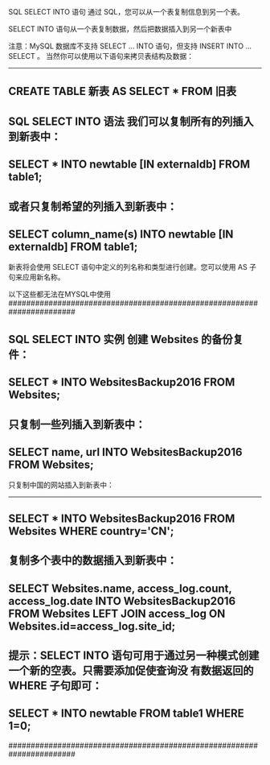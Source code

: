﻿SQL SELECT INTO 语句
通过 SQL，您可以从一个表复制信息到另一个表。

SELECT INTO 语句从一个表复制数据，然后把数据插入到另一个新表中


注意：MySQL 数据库不支持 SELECT ... INTO 语句，但支持
 INSERT INTO ... SELECT 。
当然你可以使用以下语句来拷贝表结构及数据：

----------------------------------------------------
CREATE TABLE 新表
AS
SELECT * FROM 旧表
---------------------------------------------------- 

SQL SELECT INTO 语法
我们可以复制所有的列插入到新表中：
---------------------------------------------------- 
SELECT *
INTO newtable [IN externaldb]
FROM table1;
---------------------------------------------------- 

或者只复制希望的列插入到新表中：
---------------------------------------------------- 
SELECT column_name(s)
INTO newtable [IN externaldb]
FROM table1;
---------------------------------------------------- 

新表将会使用 SELECT 语句中定义的列名称和类型进行创建。您可以使用 AS 子句来应用新名称。

以下这些都无法在MYSQL中使用
#######################################################################

SQL SELECT INTO 实例
创建 Websites 的备份复件：
---------------------------------------------------- 
SELECT *
INTO WebsitesBackup2016
FROM Websites;
---------------------------------------------------- 

只复制一些列插入到新表中：
---------------------------------------------------- 
SELECT name, url
INTO WebsitesBackup2016
FROM Websites;
---------------------------------------------------- 
只复制中国的网站插入到新表中：

---------------------------------------------------- 
SELECT *
INTO WebsitesBackup2016
FROM Websites
WHERE country='CN';
---------------------------------------------------- 

复制多个表中的数据插入到新表中：
---------------------------------------------------- 
SELECT Websites.name, access_log.count, access_log.date
INTO WebsitesBackup2016
FROM Websites
LEFT JOIN access_log
ON Websites.id=access_log.site_id;
---------------------------------------------------- 

提示：SELECT INTO 语句可用于通过另一种模式创建一个新的空表。只需要添加促使查询没
有数据返回的 WHERE 子句即可：
---------------------------------------------------- 
SELECT *
INTO newtable
FROM table1
WHERE 1=0;
---------------------------------------------------- 
#######################################################################

